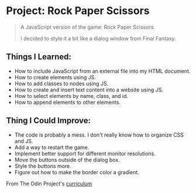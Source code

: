 # Project: Rock Paper Scissors
>
> A JavaScript version of the game: Rock Paper Scissors.
>
>I decided to style it a bit like a dialog window from Final Fantasy.

## Things I Learned:
- How to include JavaScript from an external file into my HTML document.
- How to create elements using JS.
- How to add classes to nodes using JS.
- How to create and insert text content into a website using JS.
- How to select elements by name, class, and id.
- How to append elements to other elements.

## Thing I Could Improve:
- The code is probably a mess. I don't really know how to organize CSS and JS.
- Add a way to restart the game.
- Implement better support for different monitor resolutions.
- Move the buttons outside of the dialog box.
- Style the buttons more.
- Figure out how to make the border color a gradient.

From The Odin Project's [curriculum](https://www.theodinproject.com/lessons/rock-paper-scissors)
